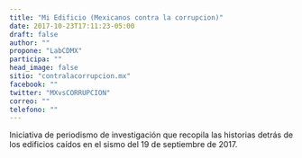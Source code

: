```yaml
---
title: "Mi Edificio (Mexicanos contra la corrupcion)"
date: 2017-10-23T17:11:23-05:00
draft: false
author: ""
propone: "LabCDMX"
participa: ""
head_image: false
sitio: "contralacorrupcion.mx"
facebook: ""
twitter: "MXvsCORRUPCION"
correo: ""
telefono: ""
---
```

Iniciativa de periodismo de investigación que recopila las historias detrás de los edificios caídos en el sismo del 19 de septiembre de 2017.
